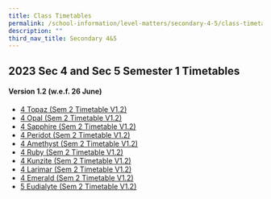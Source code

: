 ```yaml
---
title: Class Timetables
permalink: /school-information/level-matters/secondary-4-5/class-timetables/
description: ""
third_nav_title: Secondary 4&5
---
```

## 2023 Sec 4 and Sec 5 Semester 1 Timetables

#### Version 1.2 (w.e.f. 26 June)


*  <a href="/files/Class%20Timetables/2023/Sem%202/V1_2/2023%20sem2%20s4t%20tt%20v1_2.pdf" target="_blank"> 4 Topaz (Sem 2 Timetable V1.2)</a>
*  <a href="/files/Class%20Timetables/2023/Sem%202/V1_2/2023%20sem2%20s4o%20tt%20v1_2.pdf" target="_blank"> 4 Opal (Sem 2 Timetable V1.2)</a>
*  <a href="/files/Class%20Timetables/2023/Sem%202/V1_2/2023%20sem2%20s4s%20tt%20v1_2.pdf" target="_blank"> 4 Sapphire (Sem 2 Timetable V1.2)</a>
*  <a href="/files/Class%20Timetables/2023/Sem%202/V1_2/2023%20sem2%20s3s%20tt%20v1_2.pdf" target="_blank">  4 Peridot (Sem 2 Timetable V1.2)</a>
*  <a href="/files/Class%20Timetables/2023/Sem%202/V1_2/2023%20sem2%20s4a%20tt%20v1_2.pdf" target="_blank"> 4 Amethyst (Sem 2 Timetable V1.2)</a>
*  <a href="/files/Class%20Timetables/2023/Sem%202/V1_2/2023%20sem2%20s4r%20tt%20v1_2.pdf" target="_blank"> 4 Ruby (Sem 2 Timetable V1.2)</a>
*  <a href="/files/Class%20Timetables/2023/Sem%202/V1_2/2023%20sem2%20s4k%20tt%20v1_2.pdf" target="_blank"> 4 Kunzite (Sem 2 Timetable V1.2)</a>
*  <a href="/files/Class%20Timetables/2023/Sem%202/V1_2/2023%20sem2%20s4l%20tt%20v1_2.pdf" target="_blank"> 4 Larimar (Sem 2 Timetable V1.2)</a>
*  <a href="/files/Class%20Timetables/2023/Sem%202/V1_2/2023%20sem2%20s4e%20tt%20v1_2.pdf" target="_blank"> 4 Emerald (Sem 2 Timetable V1.2)</a>
 * <a href="/files/Class%20Timetables/2023/Sem%202/V1_2/2023%20sem2%20s5e%20tt%20v1_2.pdf" target="_blank"> 5 Eudialyte (Sem 2 Timetable V1.2)</a>